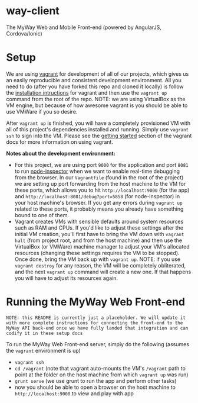 way-client
=======

The MyWay Web and Mobile Front-end (powered by AngularJS, Cordova/Ionic)

Setup
=======

We are using [vagrant](http://vagrantup.com) for development of all of our projects, which gives us an easily reproducible and consistent development environment. All you need to do (after you have forked this repo and cloned it locally) is follow the [installation intructions](http://docs.vagrantup.com/v2/installation/) for vagrant and then use the `vagrant up` command from the root of the repo. NOTE: we are using VirtualBox as the VM engine, but because of how awesome vagrant is you should be able to use VMWare if you so desire.

After `vagrant up` is finished, you will have a completely provisioned VM with all of this project's dependencies installed and running. Simply use `vagrant ssh` to sign into the VM. Please see the [getting started](http://docs.vagrantup.com/v2/getting-started/index.html) section of the vagrant docs for more information on using vagrant.

**Notes about the development environment:**

 - For this project, we are using port `9000` for the application and port `8081` to run [node-inspector](https://github.com/node-inspector/node-inspector) when we want to enable real-time debugging from the browser. In our `Vagrantfile` (found in the root of the project) we are setting up port forwarding from the host machine to the VM for these ports, which allows you to hit `http://localhost:9000` (for the app) and `http://localhost:8081/debug?port=5858` (for node-inspector) in your host machine's browser. If you get any errors during `vagrant up` related to these ports, it probably means you already have something bound to one of them. 
 - Vagrant creates VMs with sensible defaults around system resources such as RAM and CPUs. If you'd like to adjust these settings after the initial VM creation, you'll first have to bring the VM down with `vagrant halt` (from project root, and from the host machine) and then use the VirtualBox (or VMWare) machine manager to adjust your VM's allocated resources (changing these settings requires the VM to be stopped). Once done, bring the VM back up with `vagrant up`. NOTE: if you use `vagrant destroy` for any reason, the VM will be completely obliterated, and the next `vagrant up` command will create a new one. If that happens you will have to adjust its resources again.
  
Running the MyWay Web Front-end
=======

```
NOTE: this README is currently just a placeholder. We will update it with more complete instructions for connecting the front-end to the MyWay API back-end once we have fully landed that integration and can codify it in these setup docs
```

To run the MyWay Web Front-end server, simply do the following (assumes the `vagrant` environment is up)

 - `vagrant ssh`
 - `cd /vagrant` (note that vagrant auto-mounts the VM's `/vagrant` path to point at the folder on the host machine from which `vagrant up` was run)
 - `grunt serve` (we use grunt to run the app and perform other tasks)
 - now you should be able to open a browser on the host machine to `http://localhost:9000` to view and play with app
 
 
